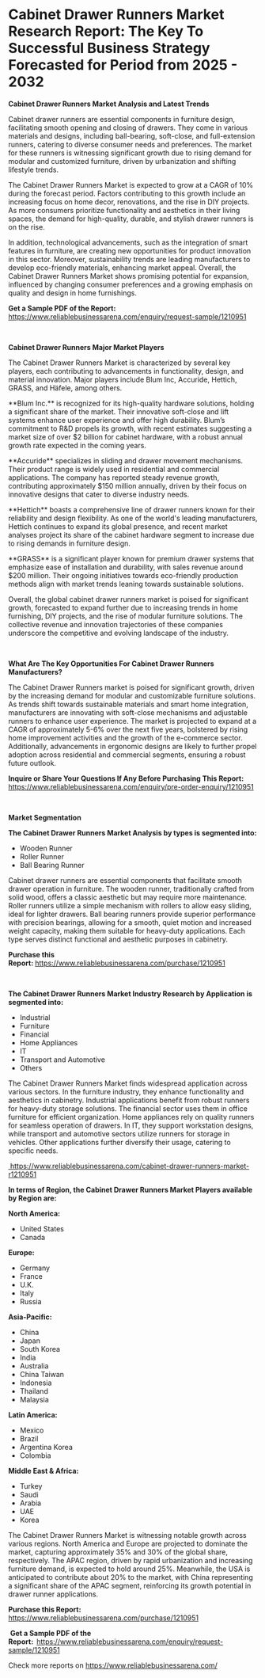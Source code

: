 <p><h1>Cabinet Drawer Runners Market Research Report: The Key To Successful Business Strategy Forecasted for Period from 2025 - 2032</h1></p><p><strong>Cabinet Drawer Runners Market Analysis and Latest Trends</strong></p>
<p><p>Cabinet drawer runners are essential components in furniture design, facilitating smooth opening and closing of drawers. They come in various materials and designs, including ball-bearing, soft-close, and full-extension runners, catering to diverse consumer needs and preferences. The market for these runners is witnessing significant growth due to rising demand for modular and customized furniture, driven by urbanization and shifting lifestyle trends.</p><p>The Cabinet Drawer Runners Market is expected to grow at a CAGR of 10% during the forecast period. Factors contributing to this growth include an increasing focus on home decor, renovations, and the rise in DIY projects. As more consumers prioritize functionality and aesthetics in their living spaces, the demand for high-quality, durable, and stylish drawer runners is on the rise.</p><p>In addition, technological advancements, such as the integration of smart features in furniture, are creating new opportunities for product innovation in this sector. Moreover, sustainability trends are leading manufacturers to develop eco-friendly materials, enhancing market appeal. Overall, the Cabinet Drawer Runners Market shows promising potential for expansion, influenced by changing consumer preferences and a growing emphasis on quality and design in home furnishings.</p></p>
<p><strong>Get a Sample PDF of the Report:&nbsp;</strong> <a href="https://www.reliablebusinessarena.com/enquiry/request-sample/1210951?utm_campaign=2893&utm_medium=2&utm_source=Github&utm_content=ia&utm_term=24032025&utm_id=cabinet-drawer-runners">https://www.reliablebusinessarena.com/enquiry/request-sample/1210951</a></p>
<p>&nbsp;</p>
<p><strong>Cabinet Drawer Runners Major Market Players</strong></p>
<p><p>The Cabinet Drawer Runners Market is characterized by several key players, each contributing to advancements in functionality, design, and material innovation. Major players include Blum Inc, Accuride, Hettich, GRASS, and Häfele, among others.</p><p>**Blum Inc.** is recognized for its high-quality hardware solutions, holding a significant share of the market. Their innovative soft-close and lift systems enhance user experience and offer high durability. Blum’s commitment to R&D propels its growth, with recent estimates suggesting a market size of over $2 billion for cabinet hardware, with a robust annual growth rate expected in the coming years.</p><p>**Accuride** specializes in sliding and drawer movement mechanisms. Their product range is widely used in residential and commercial applications. The company has reported steady revenue growth, contributing approximately $150 million annually, driven by their focus on innovative designs that cater to diverse industry needs.</p><p>**Hettich** boasts a comprehensive line of drawer runners known for their reliability and design flexibility. As one of the world's leading manufacturers, Hettich continues to expand its global presence, and recent market analyses project its share of the cabinet hardware segment to increase due to rising demands in furniture design.</p><p>**GRASS** is a significant player known for premium drawer systems that emphasize ease of installation and durability, with sales revenue around $200 million. Their ongoing initiatives towards eco-friendly production methods align with market trends leaning towards sustainable solutions.</p><p>Overall, the global cabinet drawer runners market is poised for significant growth, forecasted to expand further due to increasing trends in home furnishing, DIY projects, and the rise of modular furniture solutions. The collective revenue and innovation trajectories of these companies underscore the competitive and evolving landscape of the industry.</p></p>
<p>&nbsp;</p>
<p><strong>What Are The Key Opportunities For Cabinet Drawer Runners Manufacturers?</strong></p>
<p><p>The Cabinet Drawer Runners market is poised for significant growth, driven by the increasing demand for modular and customizable furniture solutions. As trends shift towards sustainable materials and smart home integration, manufacturers are innovating with soft-close mechanisms and adjustable runners to enhance user experience. The market is projected to expand at a CAGR of approximately 5-6% over the next five years, bolstered by rising home improvement activities and the growth of the e-commerce sector. Additionally, advancements in ergonomic designs are likely to further propel adoption across residential and commercial segments, ensuring a robust future outlook.</p></p>
<p><strong>Inquire or Share Your Questions If Any Before Purchasing This Report:</strong> <a href="https://www.reliablebusinessarena.com/enquiry/pre-order-enquiry/1210951?utm_campaign=2893&utm_medium=2&utm_source=Github&utm_content=ia&utm_term=24032025&utm_id=cabinet-drawer-runners">https://www.reliablebusinessarena.com/enquiry/pre-order-enquiry/1210951</a></p>
<p>&nbsp;</p>
<p><strong>Market Segmentation</strong></p>
<p><strong>The Cabinet Drawer Runners Market Analysis by types is segmented into:</strong></p>
<p><ul><li>Wooden Runner</li><li>Roller Runner</li><li>Ball Bearing Runner</li></ul></p>
<p><p>Cabinet drawer runners are essential components that facilitate smooth drawer operation in furniture. The wooden runner, traditionally crafted from solid wood, offers a classic aesthetic but may require more maintenance. Roller runners utilize a simple mechanism with rollers to allow easy sliding, ideal for lighter drawers. Ball bearing runners provide superior performance with precision bearings, allowing for a smooth, quiet motion and increased weight capacity, making them suitable for heavy-duty applications. Each type serves distinct functional and aesthetic purposes in cabinetry.</p></p>
<p><strong>Purchase this Report:&nbsp;</strong><a href="https://www.reliablebusinessarena.com/purchase/1210951?utm_campaign=2893&utm_medium=2&utm_source=Github&utm_content=ia&utm_term=24032025&utm_id=cabinet-drawer-runners">https://www.reliablebusinessarena.com/purchase/1210951</a></p>
<p>&nbsp;</p>
<p><strong>The Cabinet Drawer Runners Market Industry Research by Application is segmented into:</strong></p>
<p><ul><li>Industrial</li><li>Furniture</li><li>Financial</li><li>Home Appliances</li><li>IT</li><li>Transport and Automotive</li><li>Others</li></ul></p>
<p><p>The Cabinet Drawer Runners Market finds widespread application across various sectors. In the furniture industry, they enhance functionality and aesthetics in cabinetry. Industrial applications benefit from robust runners for heavy-duty storage solutions. The financial sector uses them in office furniture for efficient organization. Home appliances rely on quality runners for seamless operation of drawers. In IT, they support workstation designs, while transport and automotive sectors utilize runners for storage in vehicles. Other applications further diversify their usage, catering to specific needs.</p></p>
<p><a href="https://www.reliablebusinessarena.com/cabinet-drawer-runners-market-r1210951?utm_campaign=2893&utm_medium=2&utm_source=Github&utm_content=ia&utm_term=24032025&utm_id=cabinet-drawer-runners">&nbsp;https://www.reliablebusinessarena.com/cabinet-drawer-runners-market-r1210951</a></p>
<p><strong>In terms of Region, the Cabinet Drawer Runners Market Players available by Region are:</strong></p>
<p>
    <p> <strong> North America: </strong>
        <ul>
            <li>United States</li>
            <li>Canada</li>
        </ul>
        </p> 
    <p> <strong> Europe: </strong>
        <ul>
            <li>Germany</li>
            <li>France</li>
            <li>U.K.</li>
            <li>Italy</li>
            <li>Russia</li>
        </ul>
        </p> 
    <p> <strong> Asia-Pacific: </strong>
        <ul>
            <li>China</li>
            <li>Japan</li>
            <li>South Korea</li>
            <li>India</li>
            <li>Australia</li>
            <li>China Taiwan</li>
            <li>Indonesia</li>
            <li>Thailand</li>
            <li>Malaysia</li>
        </ul>
        </p> 
    <p> <strong> Latin America: </strong>
        <ul>
            <li>Mexico</li>
            <li>Brazil</li>
            <li>Argentina Korea</li>
            <li>Colombia</li>
        </ul>
        </p> 
    <p> <strong> Middle East & Africa: </strong>
        <ul>
            <li>Turkey</li>
            <li>Saudi</li>
            <li>Arabia</li>
            <li>UAE</li>
            <li>Korea</li>
        </ul>
    </p>
    </p>
<p><p>The Cabinet Drawer Runners Market is witnessing notable growth across various regions. North America and Europe are projected to dominate the market, capturing approximately 35% and 30% of the global share, respectively. The APAC region, driven by rapid urbanization and increasing furniture demand, is expected to hold around 25%. Meanwhile, the USA is anticipated to contribute about 20% to the market, with China representing a significant share of the APAC segment, reinforcing its growth potential in drawer runner applications.</p></p>
<p><strong>Purchase this Report: </strong><a href="https://www.reliablebusinessarena.com/purchase/1210951?utm_campaign=2893&utm_medium=2&utm_source=Github&utm_content=ia&utm_term=24032025&utm_id=cabinet-drawer-runners">https://www.reliablebusinessarena.com/purchase/1210951</a></p>
<p>&nbsp;<strong>Get a Sample PDF of the Report:&nbsp;&nbsp;</strong><a href="https://www.reliablebusinessarena.com/enquiry/request-sample/1210951?utm_campaign=2893&utm_medium=2&utm_source=Github&utm_content=ia&utm_term=24032025&utm_id=cabinet-drawer-runners">https://www.reliablebusinessarena.com/enquiry/request-sample/1210951</a></p>
<p><strong></strong></p>
<p>Check more reports on <a href="https://www.reliablebusinessarena.com/?utm_campaign=2893&utm_medium=2&utm_source=Github&utm_content=ia&utm_term=24032025&utm_id=cabinet-drawer-runners">https://www.reliablebusinessarena.com/</a></p>